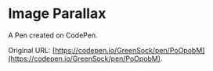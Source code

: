 # Image Parallax 

A Pen created on CodePen.

Original URL: [https://codepen.io/GreenSock/pen/PoOpobM](https://codepen.io/GreenSock/pen/PoOpobM).

